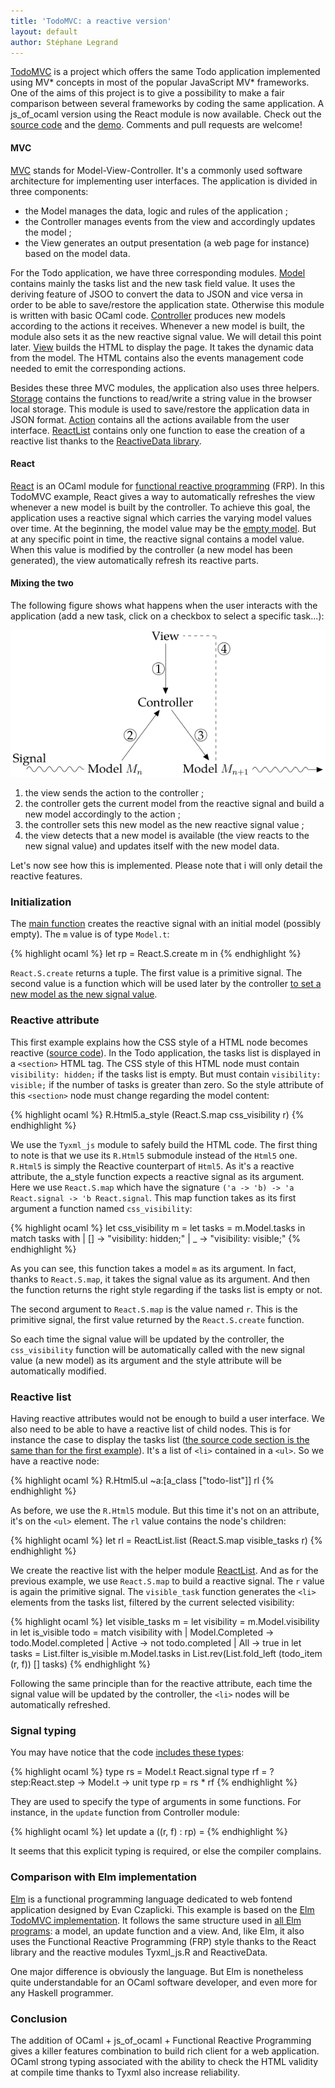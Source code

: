 ```yaml
---
title: 'TodoMVC: a reactive version'
layout: default
author: Stéphane Legrand
---
```


[TodoMVC](http://todomvc.com/) is a project which offers the same Todo application implemented using MV* concepts in most of the popular JavaScript MV* frameworks. One of the aims of this project is to give a possibility to make a fair comparison between several frameworks by coding the same application. A js_of_ocaml version using the React module is now available. Check out the [source code](https://github.com/slegrand45/examples_ocsigen/tree/master/jsoo/todomvc-react) and the [demo](http://slegrand45.github.io/examples_ocsigen.site/jsoo/todomvc-react/). Comments and pull requests are welcome!

#### MVC

[MVC](https://en.wikipedia.org/wiki/Model-view-controller) stands for Model-View-Controller. It's a commonly used software architecture for implementing user interfaces. The application is divided in three components:

- the Model manages the data, logic and rules of the application ;
- the Controller manages events from the view and accordingly updates the model ;
- the View generates an output presentation (a web page for instance) based on the model data.

For the Todo application, we have three corresponding modules. [Model](https://github.com/slegrand45/examples_ocsigen/blob/d6766d404a449d0b1d36ad3cd916b0c444390a19/jsoo/todomvc-react/todomvc.ml#L38) contains mainly the tasks list and the new task field value. It uses the deriving feature of JSOO to convert the data to JSON and vice versa in order to be able to save/restore the application state. Otherwise this module is written with basic OCaml code. [Controller](https://github.com/slegrand45/examples_ocsigen/blob/d6766d404a449d0b1d36ad3cd916b0c444390a19/jsoo/todomvc-react/todomvc.ml#L111) produces new models according to the actions it receives. Whenever a new model is built, the module also sets it as the new reactive signal value. We will detail this point later. [View](https://github.com/slegrand45/examples_ocsigen/blob/d6766d404a449d0b1d36ad3cd916b0c444390a19/jsoo/todomvc-react/todomvc.ml#L175) builds the HTML to display the page. It takes the dynamic data from the model. The HTML contains also the events management code needed to emit the corresponding actions.

Besides these three MVC modules, the application also uses three helpers. [Storage](https://github.com/slegrand45/examples_ocsigen/blob/d6766d404a449d0b1d36ad3cd916b0c444390a19/jsoo/todomvc-react/todomvc.ml#L14) contains the functions to read/write a string value in the browser local storage. This module is used to save/restore the application data in JSON format. [Action](https://github.com/slegrand45/examples_ocsigen/blob/d6766d404a449d0b1d36ad3cd916b0c444390a19/jsoo/todomvc-react/todomvc.ml#L94) contains all the actions available from the user interface. [ReactList](https://github.com/slegrand45/examples_ocsigen/blob/d6766d404a449d0b1d36ad3cd916b0c444390a19/jsoo/todomvc-react/todomvc.ml#L3-11) contains only one function to ease the creation of a reactive list thanks to the [ReactiveData library](https://github.com/hhugo/reactiveData).

#### React

[React](http://erratique.ch/software/react) is an OCaml module for [functional reactive programming](https://en.wikipedia.org/wiki/Functional_reactive_programming) (FRP). In this TodoMVC example, React gives a way to automatically refreshes the view whenever a new model is built by the controller. To achieve this goal, the application uses a reactive signal which carries the varying model values over time. At the beginning, the model value may be the [empty model](https://github.com/slegrand45/examples_ocsigen/blob/d6766d404a449d0b1d36ad3cd916b0c444390a19/jsoo/todomvc-react/todomvc.ml#L60-L65). But at any specific point in time, the reactive signal contains a model value. When this value is modified by the controller (a new model has been generated), the view automatically refresh its reactive parts.

#### Mixing the two

The following figure shows what happens when the user interacts with the application (add a new task, click on a checkbox to select a specific task...):

![MVC with React](/img/posts/2015/react-example-todomvc-steps.png)

1. the view sends the action to the controller ;
2. the controller gets the current model from the reactive signal and build a new model accordingly to the action ;
3. the controller sets this new model as the new reactive signal value ;
4. the view detects that a new model is available (the view reacts to the new signal value) and updates itself with the new model data.

Let's now see how this is implemented. Please note that i will only detail the reactive features.

### Initialization

The [main function](https://github.com/slegrand45/examples_ocsigen/blob/d6766d404a449d0b1d36ad3cd916b0c444390a19/jsoo/todomvc-react/todomvc.ml#L393) creates the reactive signal with an initial model (possibly empty). The `m` value is of type `Model.t`:

{% highlight ocaml %}
let rp = React.S.create m in
{% endhighlight %}

`React.S.create` returns a tuple. The first value is a primitive signal. The second value is a function which will be used later by the controller [to set a new model as the new signal value](https://github.com/slegrand45/examples_ocsigen/blob/d6766d404a449d0b1d36ad3cd916b0c444390a19/jsoo/todomvc-react/todomvc.ml#L170).

### Reactive attribute

This first example explains how the CSS style of a HTML node becomes reactive ([source code](https://github.com/slegrand45/examples_ocsigen/blob/d6766d404a449d0b1d36ad3cd916b0c444390a19/jsoo/todomvc-react/todomvc.ml#L267-L299)). In the Todo application, the tasks list is displayed in a `<section>` HTML tag. The CSS style of this HTML node must contain `visibility: hidden;` if the tasks list is empty. But must contain `visibility: visible;` if the number of tasks is greater than zero. So the style attribute of this `<section>` node must change regarding the model content:

{% highlight ocaml %}
R.Html5.a_style (React.S.map css_visibility r)
{% endhighlight %}

We use the `Tyxml_js` module to safely build the HTML code. The first thing to note is that we use its `R.Html5` submodule instead of the `Html5` one. `R.Html5` is simply the Reactive counterpart of `Html5`. As it's a reactive attribute, the a_style function expects a reactive signal as its argument. Here we use `React.S.map` which have the signature `('a -> 'b) -> 'a React.signal -> 'b React.signal`. This map function takes as its first argument a function named `css_visibility`:

{% highlight ocaml %}
let css_visibility m =
      let tasks = m.Model.tasks in
      match tasks with
      | [] -> "visibility: hidden;"
      | _ -> "visibility: visible;"
{% endhighlight %}

As you can see, this function takes a model `m` as its argument. In fact, thanks to `React.S.map`, it takes the signal value as its argument. And then the function returns the right style regarding if the tasks list is empty or not.

The second argument to `React.S.map` is the value named `r`. This is the primitive signal, the first value returned by the `React.S.create` function.

So each time the signal value will be updated by the controller, the `css_visibility` function will be automatically called with the new signal value (a new model) as its argument and the style attribute will be automatically modified.

### Reactive list

Having reactive attributes would not be enough to build a user interface. We also need to be able to have a reactive list of child nodes. This is for instance the case to display the tasks list ([the source code section is the same than for the first example](https://github.com/slegrand45/examples_ocsigen/blob/d6766d404a449d0b1d36ad3cd916b0c444390a19/jsoo/todomvc-react/todomvc.ml#L267-L299)). It's a list of `<li>` contained in a `<ul>`. So we have a reactive node:

{% highlight ocaml %}
R.Html5.ul ~a:[a_class ["todo-list"]] rl
{% endhighlight %}

As before, we use the `R.Html5` module. But this time it's not on an attribute, it's on the `<ul>` element. The `rl` value contains the node's children:

{% highlight ocaml %}
let rl = ReactList.list (React.S.map visible_tasks r)
{% endhighlight %}

We create the reactive list with the helper module [ReactList](https://github.com/slegrand45/examples_ocsigen/blob/d6766d404a449d0b1d36ad3cd916b0c444390a19/jsoo/todomvc-react/todomvc.ml#L3). And as for the previous example, we use `React.S.map` to build a reactive signal. The `r` value is again the primitive signal. The `visible_task` function generates the `<li>` elements from the tasks list, filtered by the current selected visibility:

{% highlight ocaml %}
let visible_tasks m =
    let visibility = m.Model.visibility in
    let is_visible todo =
      match visibility with
      | Model.Completed -> todo.Model.completed
      | Active -> not todo.completed
      | All -> true
    in
    let tasks = List.filter is_visible m.Model.tasks in
    List.rev(List.fold_left (todo_item (r, f)) [] tasks)
{% endhighlight %}

Following the same principle than for the reactive attribute, each time the signal value will be updated by the controller, the `<li>` nodes will be automatically refreshed.

### Signal typing

You may have notice that the code [includes these types](https://github.com/slegrand45/examples_ocsigen/blob/d6766d404a449d0b1d36ad3cd916b0c444390a19/jsoo/todomvc-react/todomvc.ml#L89-L91):

{% highlight ocaml %}
type rs = Model.t React.signal
type rf = ?step:React.step -> Model.t -> unit
type rp = rs * rf
{% endhighlight %}

They are used to specify the type of arguments in some functions. For instance, in the `update` function from Controller module:

{% highlight ocaml %}
let update a ((r, f) : rp) =
{% endhighlight %}

It seems that this explicit typing is required, or else the compiler complains.

### Comparison with Elm implementation

[Elm](http://elm-lang.org/) is a functional programming language dedicated to web fontend application designed by Evan Czaplicki. This example is based on the [Elm TodoMVC implementation](https://github.com/evancz/elm-todomvc). It follows the same structure used in [all Elm programs](https://github.com/evancz/elm-architecture-tutorial/): a model, an update function and a view. And, like Elm, it also uses the Functional Reactive Programming (FRP) style thanks to the React library and the reactive modules Tyxml_js.R and ReactiveData.

One major difference is obviously the language. But Elm is nonetheless quite understandable for an OCaml software developer, and even more for any Haskell programmer.

### Conclusion

The addition of OCaml + js_of_ocaml + Functional Reactive Programming gives a killer features combination to build rich client for a web application. OCaml strong typing associated with the ability to check the HTML validity at compile time thanks to Tyxml also increase reliability.
